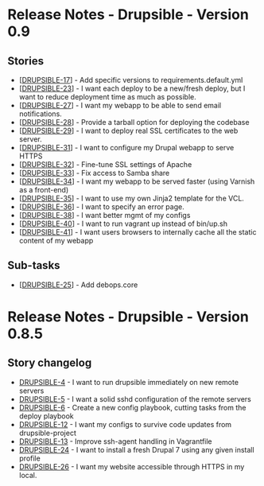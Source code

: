 # Release Notes - Drupsible - Version 0.9
## Stories
*   [[DRUPSIBLE-17](https://drupsible.atlassian.net/browse/DRUPSIBLE-17)] - Add specific versions to requirements.default.yml
*   [[DRUPSIBLE-23](https://drupsible.atlassian.net/browse/DRUPSIBLE-23)] - I want each deploy to be a new/fresh deploy, but I want to reduce deployment time as much as possible.
*   [[DRUPSIBLE-27](https://drupsible.atlassian.net/browse/DRUPSIBLE-27)] - I want my webapp to be able to send email notifications.
*   [[DRUPSIBLE-28](https://drupsible.atlassian.net/browse/DRUPSIBLE-28)] - Provide a tarball option for deploying the codebase
*   [[DRUPSIBLE-29](https://drupsible.atlassian.net/browse/DRUPSIBLE-29)] - I want to deploy real SSL certificates to the web server.
*   [[DRUPSIBLE-31](https://drupsible.atlassian.net/browse/DRUPSIBLE-31)] - I want to configure my Drupal webapp to serve HTTPS
*   [[DRUPSIBLE-32](https://drupsible.atlassian.net/browse/DRUPSIBLE-32)] - Fine-tune SSL settings of Apache
*   [[DRUPSIBLE-33](https://drupsible.atlassian.net/browse/DRUPSIBLE-33)] - Fix access to Samba share
*   [[DRUPSIBLE-34](https://drupsible.atlassian.net/browse/DRUPSIBLE-34)] - I want my webapp to be served faster (using Varnish as a front-end)
*   [[DRUPSIBLE-35](https://drupsible.atlassian.net/browse/DRUPSIBLE-35)] - I want to use my own Jinja2 template for the VCL.
*   [[DRUPSIBLE-36](https://drupsible.atlassian.net/browse/DRUPSIBLE-36)] - I want to specify an error page.
*   [[DRUPSIBLE-38](https://drupsible.atlassian.net/browse/DRUPSIBLE-38)] - I want better mgmt of my configs
*   [[DRUPSIBLE-40](https://drupsible.atlassian.net/browse/DRUPSIBLE-40)] - I want to run vagrant up instead of bin/up.sh
*   [[DRUPSIBLE-41](https://drupsible.atlassian.net/browse/DRUPSIBLE-41)] - I want users browsers to internally cache all the static content of my webapp

## Sub-tasks
*   [[DRUPSIBLE-25](https://drupsible.atlassian.net/browse/DRUPSIBLE-25)] - Add debops.core

# Release Notes - Drupsible - Version 0.8.5
## Story changelog ##
* [DRUPSIBLE-4](https://drupsible.atlassian.net/browse/DRUPSIBLE-4) - I want to run drupsible immediately on new remote servers
* [DRUPSIBLE-5](https://drupsible.atlassian.net/browse/DRUPSIBLE-5) - I want a solid sshd configuration of the remote servers
* [DRUPSIBLE-6](https://drupsible.atlassian.net/browse/DRUPSIBLE-6) - Create a new config playbook, cutting tasks from the deploy playbook
* [DRUPSIBLE-12](https://drupsible.atlassian.net/browse/DRUPSIBLE-12) - I want my configs to survive code updates from drupsible-project
* [DRUPSIBLE-13](https://drupsible.atlassian.net/browse/DRUPSIBLE-13) - Improve ssh-agent handling in Vagrantfile
* [DRUPSIBLE-24](https://drupsible.atlassian.net/browse/DRUPSIBLE-24) - I want to install a fresh Drupal 7 using any given install profile
* [DRUPSIBLE-26](https://drupsible.atlassian.net/browse/DRUPSIBLE-26) - I want my website accessible through HTTPS in my local.
